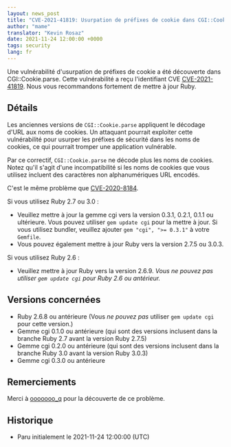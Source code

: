 ```yaml
---
layout: news_post
title: "CVE-2021-41819: Usurpation de préfixes de cookie dans CGI::Cookie.parse"
author: "mame"
translator: "Kevin Rosaz"
date: 2021-11-24 12:00:00 +0000
tags: security
lang: fr
---
```


Une vulnérabilité d'usurpation de préfixes de cookie a été découverte dans CGI::Cookie.parse. Cette vulnérabilité a reçu l'identifiant CVE [CVE-2021-41819](https://www.cve.org/CVERecord?id=CVE-2021-41819).
Nous vous recommandons fortement de mettre à jour Ruby.

## Détails

Les anciennes versions de `CGI::Cookie.parse` appliquent le décodage d'URL aux noms de cookies. Un attaquant pourrait exploiter cette vulnérabilité pour usurper les préfixes de sécurité dans les noms de cookies, ce qui pourrait tromper une application vulnérable.

Par ce correctif, `CGI::Cookie.parse` ne décode plus les noms de cookies. Notez qu'il s'agit d'une incompatibilité si les noms de cookies que vous utilisez incluent des caractères non alphanumériques URL encodés.

C'est le même problème que [CVE-2020-8184](https://www.cve.org/CVERecord?id=CVE-2020-8184).

Si vous utilisez Ruby 2.7 ou 3.0 :

* Veuillez mettre à jour la gemme cgi vers la version 0.3.1, 0.2.1, 0.1.1 ou ultérieure. Vous pouvez utiliser `gem update cgi` pour la mettre à jour. Si vous utilisez bundler, veuillez ajouter `gem "cgi", ">= 0.3.1"` à votre `Gemfile`.
* Vous pouvez également mettre à jour Ruby vers la version 2.7.5 ou 3.0.3.

Si vous utilisez Ruby 2.6 :

* Veuillez mettre à jour Ruby vers la version 2.6.9. *Vous ne pouvez pas utiliser `gem update cgi` pour Ruby 2.6 ou antérieur.*

## Versions concernées

* Ruby 2.6.8 ou antérieure (Vous *ne pouvez pas* utiliser `gem update cgi` pour cette version.)
* Gemme cgi 0.1.0 ou antérieure (qui sont des versions inclusent dans la branche Ruby 2.7 avant la version Ruby 2.7.5)
* Gemme cgi 0.2.0 ou antérieure (qui sont des versions inclusent dans la branche Ruby 3.0 avant la version Ruby 3.0.3)
* Gemme cgi 0.3.0 ou antérieure

## Remerciements

Merci à [ooooooo_q](https://hackerone.com/ooooooo_q) pour la découverte de ce problème.

## Historique

* Paru initialement le 2021-11-24 12:00:00 (UTC)
